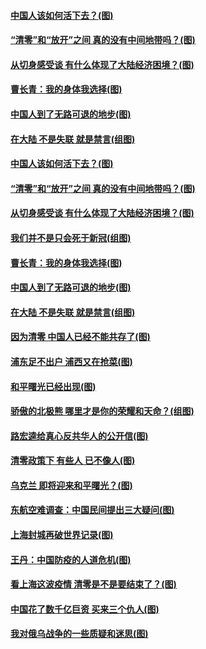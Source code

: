 #### [中国人该如何活下去？(图)](../pages/p4/1002186.md) 
#### [“清零”和“放开”之间 真的没有中间地带吗？(图)](../pages/p4/1002188.md) 
#### [从切身感受谈 有什么体现了大陆经济困境？(图)](../pages/p4/1002177.md) 
#### [曹长青：我的身体我选择(图)](../pages/p4/1002198.md) 
#### [中国人到了无路可退的地步(图)](../pages/p4/1002092.md) 
#### [在大陆 不是失联 就是禁言(组图)](../pages/p4/1002106.md) 
#### [中国人该如何活下去？(图)](../pages/p4/1002186.md) 
#### [“清零”和“放开”之间 真的没有中间地带吗？(图)](../pages/p4/1002188.md) 
#### [从切身感受谈 有什么体现了大陆经济困境？(图)](../pages/p4/1002177.md) 
#### [我们并不是只会死于新冠(组图)](../pages/p4/1002174.md) 
#### [曹长青：我的身体我选择(图)](../pages/p4/1002198.md) 
#### [中国人到了无路可退的地步(图)](../pages/p4/1002092.md) 
#### [在大陆 不是失联 就是禁言(组图)](../pages/p4/1002106.md) 
#### [因为清零 中国人已经不能共存了(图)](../pages/p4/1002094.md) 
#### [浦东足不出户 浦西又在抢菜(图)](../pages/p4/1002108.md) 
#### [和平曙光已经出现(图)](../pages/p4/1002101.md) 
#### [骄傲的北极熊 哪里才是你的荣耀和天命？(组图)](../pages/p4/1002025.md) 
#### [路宏逵给真心反共华人的公开信(图)](../pages/p4/1002023.md) 
#### [清零政策下 有些人 已不像人(图)](../pages/p4/1001921.md) 
#### [乌克兰 即将迎来和平曙光？(图)](../pages/p4/1002013.md) 
#### [东航空难调查：中国民间提出三大疑问(图)](../pages/p4/1001920.md) 
#### [上海封城再破世界记录(图)](../pages/p4/1002012.md) 
#### [王丹：中国防疫的人道危机(图)](../pages/p4/1002011.md) 
#### [看上海这波疫情 清零是不是要结束了？(图)](../pages/p4/1002009.md) 
#### [中国花了数千亿巨资 买来三个仇人(图)](../pages/p4/1002007.md) 
#### [我对俄乌战争的一些质疑和迷思(图)](../pages/p4/1001922.md) 
